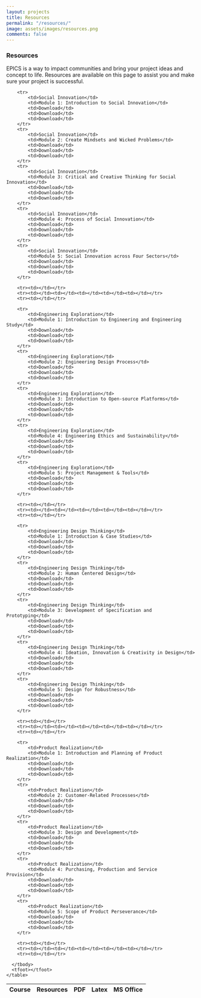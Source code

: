 ```yaml
---
layout: projects
title: Resources
permalink: "/resources/"
image: assets/images/resources.png
comments: false
---
```


### Resources

EPICS is a way to impact communities and bring your project ideas and concept to life. Resources are available on this page to assist you and make sure your project is successful.

<div class="col-md-12">
    <table class="sortable">
      <thead>
        <tr>
          <th class="no-sort">Course</th>
          <th class="no-sort">Resources</th>
          <th class="no-sort">PDF</th>
		  <th class="no-sort">Latex</th>
          <th class="no-sort">MS Office</th>
        </tr>
      </thead>
      <tbody>
	  
        <tr>
			<td>Social Innovation</td>
			<td>Module 1: Introduction to Social Innovation</td>
			<td>Download</td>
			<td>Download</td>
			<td>Download</td>
        </tr>
        <tr>
			<td>Social Innovation</td>
			<td>Module 2: Create Mindsets and Wicked Problems</td>
			<td>Download</td>
			<td>Download</td>
			<td>Download</td>
        </tr>
		<tr>
			<td>Social Innovation</td>
			<td>Module 3: Critical and Creative Thinking for Social Innovation</td>
			<td>Download</td>
			<td>Download</td>
			<td>Download</td>
        </tr>
        <tr>
			<td>Social Innovation</td>
			<td>Module 4: Process of Social Innovation</td>
			<td>Download</td>
			<td>Download</td>
			<td>Download</td>
        </tr>
        <tr>
			<td>Social Innovation</td>
			<td>Module 5: Social Innovation across Four Sectors</td>
			<td>Download</td>
			<td>Download</td>
			<td>Download</td>
        </tr>
		
		<tr><td></td></tr>
		<tr><td></td><td></td><td></td><td></td><td></td></tr>
		<tr><td></td></tr>
		
		<tr>
			<td>Engineering Exploration</td>
			<td>Module 1: Introduction to Engineering and Engineering Study</td>
			<td>Download</td>
			<td>Download</td>
			<td>Download</td>
        </tr>
        <tr>
			<td>Engineering Exploration</td>
			<td>Module 2: Engineering Design Process</td>
			<td>Download</td>
			<td>Download</td>
			<td>Download</td>
        </tr>
		<tr>
			<td>Engineering Exploration</td>
			<td>Module 3: Introduction to Open-source Platforms</td>
			<td>Download</td>
			<td>Download</td>
			<td>Download</td>
        </tr>
        <tr>
			<td>Engineering Exploration</td>
			<td>Module 4: Engineering Ethics and Sustainability</td>
			<td>Download</td>
			<td>Download</td>
			<td>Download</td>
        </tr>
        <tr>
			<td>Engineering Exploration</td>
			<td>Module 5: Project Management & Tools</td>
			<td>Download</td>
			<td>Download</td>
			<td>Download</td>
        </tr>

		<tr><td></td></tr>
		<tr><td></td><td></td><td></td><td></td><td></td></tr>
		<tr><td></td></tr>
		
		<tr>
			<td>Engineering Design Thinking</td>
			<td>Module 1: Introduction & Case Studies</td>
			<td>Download</td>
			<td>Download</td>
			<td>Download</td>
        </tr>
        <tr>
			<td>Engineering Design Thinking</td>
			<td>Module 2: Human Centered Design</td>
			<td>Download</td>
			<td>Download</td>
			<td>Download</td>
        </tr>
		<tr>
			<td>Engineering Design Thinking</td>
			<td>Module 3: Development of Specification and Prototyping</td>
			<td>Download</td>
			<td>Download</td>
			<td>Download</td>
        </tr>
        <tr>
			<td>Engineering Design Thinking</td>
			<td>Module 4: Ideation, Innovation & Creativity in Design</td>
			<td>Download</td>
			<td>Download</td>
			<td>Download</td>
        </tr>
        <tr>
			<td>Engineering Design Thinking</td>
			<td>Module 5: Design for Robustness</td>
			<td>Download</td>
			<td>Download</td>
			<td>Download</td>
        </tr>

		<tr><td></td></tr>
		<tr><td></td><td></td><td></td><td></td><td></td></tr>
		<tr><td></td></tr>
		
		<tr>
			<td>Product Realization</td>
			<td>Module 1: Introduction and Planning of Product Realization</td>
			<td>Download</td>
			<td>Download</td>
			<td>Download</td>
        </tr>
        <tr>
			<td>Product Realization</td>
			<td>Module 2: Customer-Related Processes</td>
			<td>Download</td>
			<td>Download</td>
			<td>Download</td>
        </tr>
		<tr>
			<td>Product Realization</td>
			<td>Module 3: Design and Development</td>
			<td>Download</td>
			<td>Download</td>
			<td>Download</td>
        </tr>
        <tr>
			<td>Product Realization</td>
			<td>Module 4: Purchasing, Production and Service Provision</td>
			<td>Download</td>
			<td>Download</td>
			<td>Download</td>
        </tr>
        <tr>
			<td>Product Realization</td>
			<td>Module 5: Scope of Product Perseverance</td>
			<td>Download</td>
			<td>Download</td>
			<td>Download</td>
        </tr>

		<tr><td></td></tr>
		<tr><td></td><td></td><td></td><td></td><td></td></tr>
		<tr><td></td></tr>
		
      </tbody>
      <tfoot></tfoot>
    </table>
</div>